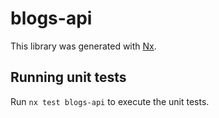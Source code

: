 # blogs-api

This library was generated with [Nx](https://nx.dev).

## Running unit tests

Run `nx test blogs-api` to execute the unit tests.
